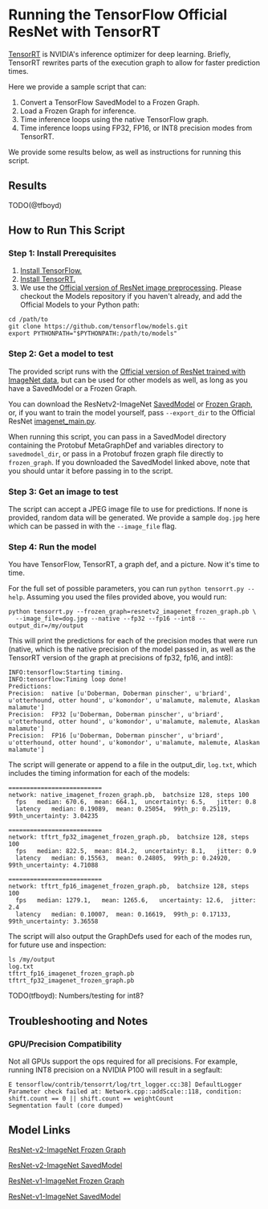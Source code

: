 # Running the TensorFlow Official ResNet with TensorRT

[TensorRT](https://developer.nvidia.com/tensorrt) is NVIDIA's inference
optimizer for deep learning. Briefly, TensorRT rewrites parts of the
execution graph to allow for faster prediction times.

Here we provide a sample script that can:

1. Convert a TensorFlow SavedModel to a Frozen Graph.
2. Load a Frozen Graph for inference.
3. Time inference loops using the native TensorFlow graph.
4. Time inference loops using FP32, FP16, or INT8 precision modes from TensorRT.

We provide some results below, as well as instructions for running this script.

## Results

TODO(@tfboyd)

## How to Run This Script

### Step 1: Install Prerequisites

1. [Install TensorFlow.](https://www.tensorflow.org/install/)
2. [Install TensorRT.](http://docs.nvidia.com/deeplearning/sdk/tensorrt-install-guide/index.html)
3. We use the [Official version of ResNet image preprocessing](/official/resnet/imagenet_preprocessing.py). Please checkout the Models repository if you haven't
already, and add the Official Models to your Python path:

```
cd /path/to
git clone https://github.com/tensorflow/models.git
export PYTHONPATH="$PYTHONPATH:/path/to/models"
```

### Step 2: Get a model to test

The provided script runs with the [Official version of ResNet trained with
ImageNet data](/official/resnet), but can be used for other models as well,
as long as you have a SavedModel or a Frozen Graph.

You can download the ResNetv2-ImageNet [SavedModel](http://download.tensorflow.org/models/official/resnetv2_imagenet_savedmodel.tar.gz)
or [Frozen Graph](http://download.tensorflow.org/models/official/resnetv2_imagenet_frozen_graph.pb),
or, if you want to train the model yourself,
pass `--export_dir` to the Official ResNet [imagenet_main.py](/official/resnet/imagenet_main.py).

When running this script, you can pass in a SavedModel directory containing the
Protobuf MetaGraphDef and variables directory to `savedmodel_dir`, or pass in
a Protobuf frozen graph file directly to `frozen_graph`. If you downloaded the
SavedModel linked above, note that you should untar it before passing in to the
script.

### Step 3: Get an image to test

The script can accept a JPEG image file to use for predictions. If none is
provided, random data will be generated. We provide a sample `dog.jpg` here
which can be passed in with the `--image_file` flag.

### Step 4: Run the model

You have TensorFlow, TensorRT, a graph def, and a picture.
Now it's time to time.

For the full set of possible parameters, you can run
`python tensorrt.py --help`. Assuming you used the files provided above,
you would run:

```
python tensorrt.py --frozen_graph=resnetv2_imagenet_frozen_graph.pb \
  --image_file=dog.jpg --native --fp32 --fp16 --int8 --output_dir=/my/output
```

This will print the predictions for each of the precision modes that were run
(native, which is the native precision of the model passed in, as well
as the TensorRT version of the graph at precisions of fp32, fp16, and int8):

```
INFO:tensorflow:Starting timing.
INFO:tensorflow:Timing loop done!
Predictions:
Precision:  native [u'Doberman, Doberman pinscher', u'briard', u'otterhound, otter hound', u'komondor', u'malamute, malemute, Alaskan malamute']
Precision:  FP32 [u'Doberman, Doberman pinscher', u'briard', u'otterhound, otter hound', u'komondor', u'malamute, malemute, Alaskan malamute']
Precision:  FP16 [u'Doberman, Doberman pinscher', u'briard', u'otterhound, otter hound', u'komondor', u'malamute, malemute, Alaskan malamute']
```

The script will generate or append to a file in the output_dir, `log.txt`,
which includes the timing information for each of the models:

```
==========================
network: native_imagenet_frozen_graph.pb,  batchsize 128, steps 100
  fps   median: 670.6,  mean: 664.1,  uncertainty: 6.5,   jitter: 0.8
  latency   median: 0.19089,  mean: 0.25054,  99th_p: 0.25119,  99th_uncertainty: 3.04235

==========================
network: tftrt_fp32_imagenet_frozen_graph.pb,  batchsize 128, steps 100
  fps   median: 822.5,  mean: 814.2,  uncertainty: 8.1,   jitter: 0.9
  latency   median: 0.15563,  mean: 0.24805,  99th_p: 0.24920,  99th_uncertainty: 4.71088

==========================
network: tftrt_fp16_imagenet_frozen_graph.pb,  batchsize 128, steps 100
  fps   median: 1279.1,   mean: 1265.6,   uncertainty: 12.6,  jitter: 2.4
  latency   median: 0.10007,  mean: 0.16619,  99th_p: 0.17133,  99th_uncertainty: 3.36558
```

The script will also output the GraphDefs used for each of the modes run,
for future use and inspection:

```
ls /my/output
log.txt
tftrt_fp16_imagenet_frozen_graph.pb
tftrt_fp32_imagenet_frozen_graph.pb
```

TODO(tfboyd): Numbers/testing for int8?

## Troubleshooting and Notes

### GPU/Precision Compatibility

Not all GPUs support the ops required for all precisions. For example, running
INT8 precision on a NVIDIA P100 will result in a segfault:

```
E tensorflow/contrib/tensorrt/log/trt_logger.cc:38] DefaultLogger Parameter check failed at: Network.cpp::addScale::118, condition: shift.count == 0 || shift.count == weightCount
Segmentation fault (core dumped)
```

## Model Links
[ResNet-v2-ImageNet Frozen Graph](http://download.tensorflow.org/models/official/resnetv2_imagenet_frozen_graph.pb)

[ResNet-v2-ImageNet SavedModel](http://download.tensorflow.org/models/official/resnetv2_imagenet_savedmodel.tar.gz)

[ResNet-v1-ImageNet Frozen Graph](http://download.tensorflow.org/models/official/resnetv1_imagenet_frozen_graph.pb)

[ResNet-v1-ImageNet SavedModel](http://download.tensorflow.org/models/official/resnetv2_imagenet_savedmodel.tar.gz)
